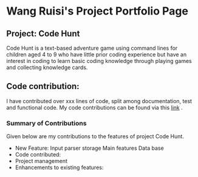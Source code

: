 # Wang Ruisi's Project Portfolio Page

## Project: Code Hunt

Code Hunt is a text-based adventure game using command lines for children aged
4 to 9 who have little prior coding experience but have an interest in coding
to learn basic coding knowledge through playing games and collecting knowledge cards.

## Code contribution:
I have contributed over xxx lines of code, split among documentation, test and functional code.
My code contributions can be found via this [link](https://nus-cs2113-ay2122s1.github.io/tp-dashboard/?search=&sort=groupTitle&sortWithin=title&since=2021-09-25&timeframe=commit&mergegroup=&groupSelect=groupByRepos&breakdown=false&tabOpen=true&tabType=authorship&zFR=false&tabAuthor=oneScotch&tabRepo=AY2122S1-CS2113-T13-3%2Ftp%5Bmaster%5D&authorshipIsMergeGroup=false&authorshipFileTypes=docs~functional-code~test-code~other&authorshipIsBinaryFileTypeChecked=false)
.
### Summary of Contributions
Given below are my contributions to the features of project Code Hunt.

* New Feature:
  Input parser
  storage
  Main features
  Data base
* Code contributed: 
* Project management
* Enhancements to existing features: